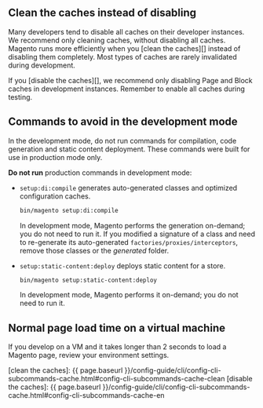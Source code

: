 ## Clean the caches instead of disabling

Many developers tend to disable all caches on their developer instances.
We recommend only cleaning caches, without disabling all caches.
Magento runs more efficiently when you [clean the caches][] instead of disabling them completely.
Most types of caches are rarely invalidated during development.

If you [disable the caches][], we recommend only disabling Page and Block caches in development instances.
Remember to enable all caches during testing.

## Commands to avoid in the development mode

In the development mode, do not run commands for compilation, code generation and static content deployment.
These commands were built for use in production mode only.

**Do not run** production commands in development mode:

*  `setup:di:compile` generates auto-generated classes and optimized configuration caches.

    ```bash
   bin/magento setup:di:compile
   ```

   In development mode, Magento performs the generation on-demand; you do not need to run it.
   If you modified a signature of a class and need to re-generate its auto-generated `factories/proxies/interceptors`, remove those classes or the _generated_ folder.

*  `setup:static-content:deploy` deploys static content for a store.

   ```bash
   bin/magento setup:static-content:deploy
   ```

   In development mode, Magento performs it on-demand; you do not need to run it.

## Normal page load time on a virtual machine

If you develop on a VM and it takes longer than 2 seconds to load a Magento page, review your environment settings.

<!-- Link definitions -->

[clean the caches]: {{ page.baseurl }}/config-guide/cli/config-cli-subcommands-cache.html#config-cli-subcommands-cache-clean
[disable the caches]: {{ page.baseurl }}/config-guide/cli/config-cli-subcommands-cache.html#config-cli-subcommands-cache-en
